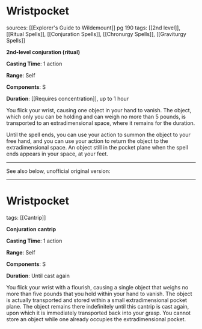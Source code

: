 # Wristpocket

sources: [[Explorer's Guide to Wildemount]] pg 190
tags: [[2nd level]], [[Ritual Spells]], [[Conjuration Spells]], [[Chronurgy Spells]], [[Graviturgy Spells]]

**2nd-level conjuration (ritual)**

**Casting Time**: 1 action

**Range**: Self

**Components**: S

**Duration**: [[Requires concentration]], up to 1 hour

You flick your wrist, causing one object in your hand to vanish. The object, which only you can be holding and can weigh no more than 5 pounds, is transported to an extradimensional space, where it remains for the duration.

Until the spell ends, you can use your action to summon the object to your free hand, and you can use your action to return the object to the extradimensional space. An object still in the pocket plane when the spell ends appears in your space, at your feet.

___

See also below, unofficial original version:
___

# Wristpocket

tags: [[Cantrip]]

**Conjuration cantrip**

**Casting Time**: 1 action

**Range**: Self

**Components**: S

**Duration**: Until cast again

You flick your wrist with a flourish, causing a single object that weighs no more than five pounds that you hold within your hand to vanish. The object is actually transported and stored within a small extradimensional pocket plane. The object remains there indefinitely until this cantrip is cast again, upon which it is immediately transported back into your grasp. You cannot store an object while one already occupies the extradimensional pocket.